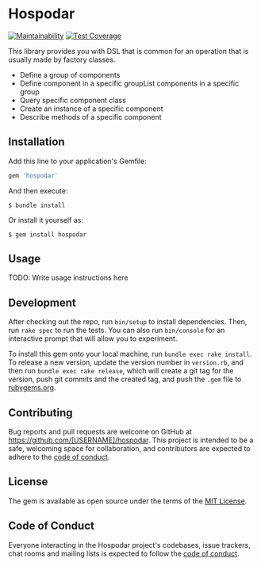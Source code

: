 # Hospodar

[![Maintainability](https://api.codeclimate.com/v1/badges/81f4cf3fc22fbe2ee346/maintainability)](https://codeclimate.com/github/andriy-baran/hospodar/maintainability)
[![Test Coverage](https://api.codeclimate.com/v1/badges/81f4cf3fc22fbe2ee346/test_coverage)](https://codeclimate.com/github/andriy-baran/hospodar/test_coverage)

This library provides you with DSL that is common for an operation that is usually made by factory classes.
* Define a group of components
* Define component in a specific groupList components in a specific group
* Query specific component class
* Create an instance of a specific component
* Describe methods of a specific component

## Installation

Add this line to your application's Gemfile:

```ruby
gem 'hospodar'
```

And then execute:

    $ bundle install

Or install it yourself as:

    $ gem install hospodar

## Usage

TODO: Write usage instructions here

## Development

After checking out the repo, run `bin/setup` to install dependencies. Then, run `rake spec` to run the tests. You can also run `bin/console` for an interactive prompt that will allow you to experiment.

To install this gem onto your local machine, run `bundle exec rake install`. To release a new version, update the version number in `version.rb`, and then run `bundle exec rake release`, which will create a git tag for the version, push git commits and the created tag, and push the `.gem` file to [rubygems.org](https://rubygems.org).

## Contributing

Bug reports and pull requests are welcome on GitHub at https://github.com/[USERNAME]/hospodar. This project is intended to be a safe, welcoming space for collaboration, and contributors are expected to adhere to the [code of conduct](https://github.com/[USERNAME]/hospodar/blob/master/CODE_OF_CONDUCT.md).

## License

The gem is available as open source under the terms of the [MIT License](https://opensource.org/licenses/MIT).

## Code of Conduct

Everyone interacting in the Hospodar project's codebases, issue trackers, chat rooms and mailing lists is expected to follow the [code of conduct](https://github.com/[USERNAME]/hospodar/blob/master/CODE_OF_CONDUCT.md).
